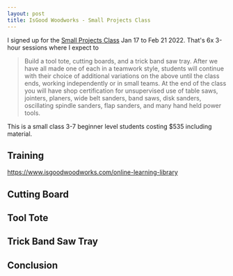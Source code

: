 ```yaml
---
layout: post
title: IsGood Woodworks - Small Projects Class
---
```


I signed up for the [Small Projects Class](https://isgoodbilling.com/product/small-projects/) Jan 17 to Feb 21 2022. That's 6x 3-hour sessions where I expect to

> Build a tool tote, cutting boards, and a trick band saw tray. After we have all made one of each in a teamwork style, students will continue with their choice of additional variations on the above until the class ends, working independently or in small teams. At the end of the class you will have shop certification for unsupervised use of table saws, jointers, planers, wide belt sanders, band saws, disk sanders, oscillating spindle sanders, flap sanders, and many hand held power tools.

This is a small class 3-7 beginner level students costing $535 including material.

## Training

<https://www.isgoodwoodworks.com/online-learning-library>

## Cutting Board

## Tool Tote

## Trick Band Saw Tray

## Conclusion
